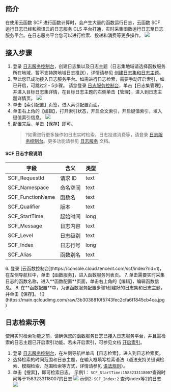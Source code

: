 ## 简介

在使用云函数 SCF 进行函数计算时，会产生大量的函数运行日志，云函数 SCF 运行日志已经和腾讯云的日志服务 CLS 平台打通，实时采集函数运行日志至日志服务平台。在日志服务平台您可以进行检索、投递和消费等更多操作。
![](https://main.qcloudimg.com/raw/ceb1528c2150af09913cac3c0a77f420.png)

## 接入步骤

1. 登录 [日志服务控制台](https://console.cloud.tencent.com/cls)，创建日志集以及日志主题（日志集地域请选择函数服务所在地域，暂不支持跨地域日志推送），详情请参见  [创建日志集和日志主题](https://cloud.tencent.com/document/product/614/34340)。
2. 至此您已成功接入日志服务平台。如需进行日志检索，需要手动开启索引，如已开启，可跳过2 - 5步骤。
   请您登录 [日志服务控制台](https://console.cloud.tencent.com/cls)，单击【日志集管理】，并进入目标日志集详情，在目标日志主题的右侧单击【管理】，进入到日志主题详情页。
	 ![](https://main.qcloudimg.com/raw/2a893c050df77744420146457fc73376.jpg)
3. 单击【索引配置】页签，进入索引配置页面。
4. 单击右上角的【编辑】，打开索引状态，开启全文索引，开启键值索引，填入键值索引信息。
	 ![](https://main.qcloudimg.com/raw/6b5ba57bbe763e3438940d93a03a569e.jpg)
5. 配置完后，单击【保存】即可。	 
   > ?如需进行更多操作如日志实时检索，日志投递消费等，请登录 [日志服务控制台](https://console.cloud.tencent.com/cls)。更多功能请参见 [日志服务](https://cloud.tencent.com/document/product/614) 文档。
  #### SCF 日志字段说明
<table>
<thead>
<tr>
<th>字段</th>
<th>含义</th>
<th>类型</th>
</tr>
</thead>
<tbody><tr>
<td>SCF_RequestId</td>
<td>请求 ID</td>
<td>text</td>
</tr>
<tr>
<td>SCF_Namespace</td>
<td>命名空间</td>
<td>text</td>
</tr>
<tr>
<td>SCF_FunctionName</td>
<td>函数名</td>
<td>text</td>
</tr>
<tr>
<td>SCF_Qualifier</td>
<td>版本</td>
<td>text</td>
</tr>
<tr>
<td>SCF_StartTime</td>
<td>起始时间</td>
<td>long</td>
</tr>
<tr>
<td>SCF_Message</td>
<td>日志内容</td>
<td>text</td>
</tr>
<tr>
<td>SCF_Level</td>
<td>日志级别</td>
<td>text</td>
</tr>
<tr>
<td>SCF_Index</td>
<td>日志行号</td>
<td>long</td>
</tr>
<tr>
<td>SCF_Alias</td>
<td>函数别名</td>
<td>text</td>
</tr>
</tbody></table>
6. 登录 [云函数控制台](https://console.cloud.tencent.com/scf/index?rid=1)，在左侧导航栏中，单击【函数服务】，进入函数服务列表页。
7. 单击需要实时采集日志的函数名称，进入**函数配置**页面，单击右上角的【编辑】，编辑函数信息。
8. 在**函数配置**中，为该函数服务配置步骤1创建好的日志集和日志主题，并单击【保存】。
![](https://main.qcloudimg.com/raw/3b3038810f5743fec2cfa6f1845cb4ca.jpg)

## 日志检索示例

使用实时检索功能之前，请确保您的函数服务日志已接入日志服务平台，并且需检索的日志主题已开启索引功能。若未开启索引，可参见文档 [开启索引](https://cloud.tencent.com/document/product/614/16981)。

1. 登录 [日志服务控制台](https://console.cloud.tencent.com/cls)，在左侧导航栏单击【日志检索】，进入到日志检索页。
2. 选择检索的时间范围和日志主题，在输入框填写检索语法（语法支持关键词检索、模糊检索、范围检索等方式，详情请参见 [语法规则](https://cloud.tencent.com/document/product/614/16982)）。
3. 单击【搜索】，即可检索日志。
   示例1： `SCF_StartTime:1583233118007`查询时间等于1583233118007的日志
   ![](https://main.qcloudimg.com/raw/f687223e9a19f89c2de1878ebb009ce9.png)
   示例2: `SCF_Index:2` 查询index等2的日志
   ![](https://main.qcloudimg.com/raw/2243f7f8e3844ce638bbec7e71d72b59.png)

